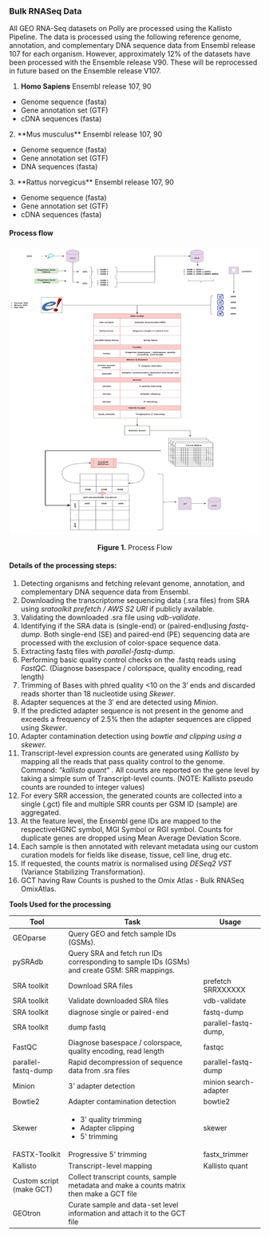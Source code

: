 ### **Bulk RNASeq Data**

All GEO RNA-Seq datasets on Polly are processed using the Kallisto Pipeline. The data is processed using the following reference genome, annotation, and complementary DNA sequence data from Ensembl release 107 for each organism. However, approximately 12% of the datasets have been processed with the Ensemble release V90. These will be reprocessed in future based on the Ensemble release V107.

1. **Homo Sapiens** Ensembl release 107, 90
<ul>
<li>Genome sequence (fasta)
<li>Gene annotation set (GTF)
<li>cDNA sequences (fasta)
</ul>
2. **Mus musculus** Ensembl release 107, 90
  <ul>
  <li>Genome sequence (fasta)
  <li>Gene annotation set (GTF)
  <li>DNA sequences (fasta)
  </ul>
3. **Rattus norvegicus** Ensembl release 107, 90
 <ul>
  <li>Genome sequence (fasta)
  <li>Gene annotation set (GTF)
  <li>cDNA sequences (fasta)
</ul>

#### Process flow

![Process Flow](../img/OmixAtlas-Images/1_P.png) <center>**Figure 1.** Process Flow</center>
#### Details of the processing steps:

1. Detecting organisms and fetching relevant genome, annotation, and complementary DNA sequence data from Ensembl.
2. Downloading the transcriptome sequencing data (.sra files) from SRA using _sratoolkit prefetch / AWS S2 URI_ if publicly available.
3. Validating the downloaded .sra file using _vdb-validate._
4. Identifying if the SRA data is (single-end) or (paired-end)using _fastq-dump_. Both single-end (SE) and paired-end (PE) sequencing data are processed with the exclusion of color-space sequence data.
5. Extracting fastq files with _parallel-fastq-dump_.
6. Performing basic quality control checks on the .fastq reads using _FastQC_. (Diagnose basespace / colorspace, quality encoding, read length)
7. Trimming of Bases with phred quality \<10 on the 3′ ends and discarded reads shorter than 18 nucleotide using _Skewer_.
8. Adapter sequences at the 3′ end are detected using _Minion_.
9. If the predicted adapter sequence is not present in the genome and exceeds a frequency of 2.5% then the adapter sequences are clipped using _Skewer_.
10. Adapter contamination detection using _bowtie and clipping using a skewer._
11. Transcript-level expression counts are generated using _Kallisto_ by mapping all the reads that pass quality control to the genome. Command: _"kallisto quant" ._ All counts are reported on the gene level by taking a simple sum of Transcript-level counts. (NOTE: Kallisto pseudo counts are rounded to integer values)
12. For every SRR accession, the generated counts are collected into a single (.gct) file and multiple SRR counts per GSM ID (sample) are aggregated.
13. At the feature level, the Ensembl gene IDs are mapped to the respectiveHGNC symbol, MGI Symbol or RGI symbol. Counts for duplicate genes are dropped using Mean Average Deviation Score.
14. Each sample is then annotated with relevant metadata using our custom curation models for fields like disease, tissue, cell line, drug etc.
15. If requested, the counts matrix is normalised using _DESeq2 VST_ (Variance Stabilizing Transformation).
16. GCT having Raw Counts is pushed to the Omix Atlas - Bulk RNASeq OmixAtlas.

**Tools Used for the processing**

| **Tool** | **Task** | **Usage** |
| --- | --- | --- |
| GEOparse | Query GEO and fetch sample IDs (GSMs). | |
| pySRAdb | Query SRA and fetch run IDs corresponding to sample IDs (GSMs) and create GSM: SRR mappings. | |
| SRA toolkit | Download SRA files | prefetch SRRXXXXXX |
| SRA toolkit | Validate downloaded SRA files | vdb-validate |
| SRA toolkit | diagnose single or paired-end | fastq-dump |
| SRA toolkit | dump fastq | parallel-fastq-dump, |
| FastQC | Diagnose basespace / colorspace, quality encoding, read length | fastqc |
| parallel-fastq-dump | Rapid decompression of sequence data from .sra files | parallel-fastq-dump |
| Minion | 3' adapter detection | minion search-adapter |
| Bowtie2 | Adapter contamination detection | bowtie2 |
| Skewer |<ul><li> 3' quality trimming <li> Adapter clipping <li> 5' trimming </ul></li> | skewer |
| FASTX-Toolkit | Progressive 5' trimming | fastx\_trimmer |
| Kallisto | Transcript-level mapping | Kallisto quant |
| Custom script (make GCT) | Collect transcript counts, sample metadata and make a counts matrix then make a GCT file | |
| GEOtron | Curate sample and data-set level information and attach it to the GCT file | |
